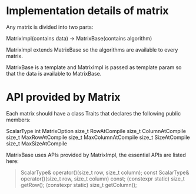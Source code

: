 # Implementation details of matrix

Any matrix is divided into two parts:

MatrixImpl(contains data) -> MatrixBase(contains algorithm)

MatrixImpl extends MatrixBase so the algorithms are available to every matrix.

MatrixBase is a template and MatrixImpl is passed as template param so that the data is available to MatrixBase.

# API provided by Matrix

Each matrix should have a class Traits that declares the following public members:

ScalarType
int MatrixOption
size_t RowAtCompile
size_t ColumnAtCompile
size_t MaxRowAtCompile
size_t MaxColumnAtCompile
size_t SizeAtCompile
size_t MaxSizeAtCompile

MatrixBase uses APIs provided by MatrixImpl, the essential APIs are listed here:

> ScalarType& operator()(size_t row, size_t column);
> const ScalarType& operator()(size_t row, size_t column) const;
> (constexpr static) size_t getRow();
> (constexpr static) size_t getColumn();
